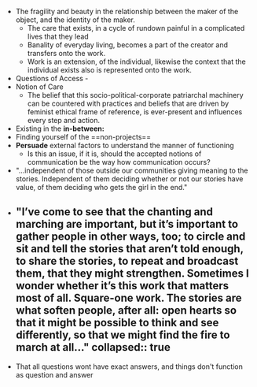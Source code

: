 - The fragility and beauty in the relationship between the maker of the object, and the identity of the maker.
	- The care that exists, in a cycle of rundown painful in a complicated lives that they lead
	- Banality of everyday living, becomes a part of the creator and transfers onto the work.
	- Work is an extension, of the individual, likewise the context that the individual exists also is represented onto the work.
- Questions of Access -
- Notion of Care
	- The belief that this socio-political-corporate patriarchal machinery can be countered with practices and beliefs that are driven by feminist ethical frame of reference, is ever-present and influences every step and action.
- Existing in the **in-between:**
- Finding yourself of the ==non-projects==
- **Persuade** external factors to understand the manner of functioning
	- Is this an issue, if it is, should the accepted notions of communication be the way how communication occurs?
- "...independent of those outside our communities giving meaning to the stories. Independent of them deciding whether or not our stories have value, of them deciding who gets the girl in the end."
- "I’ve come to see that the chanting and marching are important, but it’s important to gather people in other ways, too; to circle and sit and tell the stories that aren’t told enough, to share the stories, to repeat and broadcast them, that they might strengthen. Sometimes I wonder whether it’s this work that matters most of all. Square-one work. The stories are what soften people, after all: open hearts so that it might be possible to think and see differently, so that we might find the fire to march at all..."
  collapsed:: true
	-
- That all questions wont have exact answers, and things don't function as question and answer